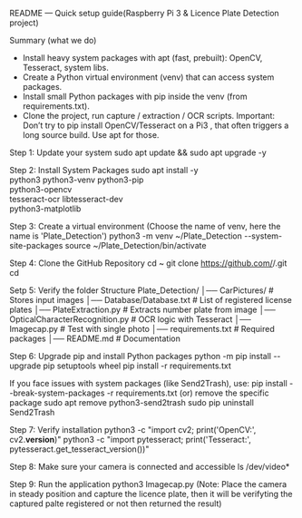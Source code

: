README — Quick setup guide(Raspberry Pi 3 & Licence Plate Detection project)

Summary (what we do)

- Install heavy system packages with apt (fast, prebuilt): OpenCV, Tesseract, system libs.
- Create a Python virtual environment (venv) that can access system packages.
- Install small Python packages with pip inside the venv (from requirements.txt).
- Clone the project, run capture / extraction / OCR scripts.
Important: Don’t try to pip install OpenCV/Tesseract on a Pi3 , that often triggers a long source build. Use apt for those.

Step 1: Update your system
sudo apt update && sudo apt upgrade -y

Step 2: Install System Packages 
sudo apt install -y \
  python3 python3-venv python3-pip \
  python3-opencv \
  tesseract-ocr libtesseract-dev \
  python3-matplotlib

Step 3: Create a virtual environment (Choose the name of venv, here the name is 'Plate_Detection')
python3 -m venv ~/Plate_Detection --system-site-packages
source ~/Plate_Detection/bin/activate

Step 4: Clone the GitHub Repository
cd ~
git clone https://github.com/<your-username>/<your-repo-name>.git
cd <your-repo-name>

Setp 5: Verify the folder Structure 
Plate_Detection/
│── CarPictures/                 # Stores input images
│── Database/Database.txt        # List of registered license plates
│── PlateExtraction.py           # Extracts number plate from image
│── OpticalCharacterRecognition.py # OCR logic with Tesseract
│── Imagecap.py              # Test with single photo
│── requirements.txt              # Required packages
│── README.md                    # Documentation

Step 6: Upgrade pip and install Python packages
python -m pip install --upgrade pip setuptools wheel
pip install -r requirements.txt

If you face issues with system packages (like Send2Trash), use:
pip install --break-system-packages -r requirements.txt
(or) remove the specific package
sudo apt remove python3-send2trash
sudo pip uninstall Send2Trash


Step 7: Verify installation
python3 -c "import cv2; print('OpenCV:', cv2.__version__)"
python3 -c "import pytesseract; print('Tesseract:', pytesseract.get_tesseract_version())"

Step 8: Make sure your camera is connected and accessible
ls /dev/video*


Step 9: Run the application
python3 Imagecap.py
(Note: Place the camera in steady position and capture the licence plate, then it will be verifyting the captured palte registered or not then returned the result)




